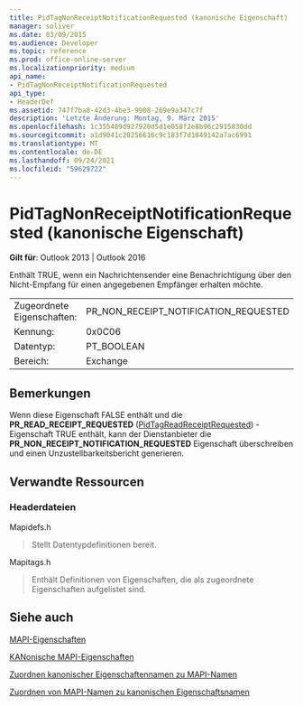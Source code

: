 ```yaml
---
title: PidTagNonReceiptNotificationRequested (kanonische Eigenschaft)
manager: soliver
ms.date: 03/09/2015
ms.audience: Developer
ms.topic: reference
ms.prod: office-online-server
ms.localizationpriority: medium
api_name:
- PidTagNonReceiptNotificationRequested
api_type:
- HeaderDef
ms.assetid: 747f7ba8-42d3-4be3-9908-269e9a347c7f
description: 'Letzte Änderung: Montag, 9. März 2015'
ms.openlocfilehash: 1c355489d927920d5d1e058f2e8b96c2915830dd
ms.sourcegitcommit: a1d9041c20256616c9c183f7d1049142a7ac6991
ms.translationtype: MT
ms.contentlocale: de-DE
ms.lasthandoff: 09/24/2021
ms.locfileid: "59629722"
---
```

# <a name="pidtagnonreceiptnotificationrequested-canonical-property"></a>PidTagNonReceiptNotificationRequested (kanonische Eigenschaft)

  
  
**Gilt für**: Outlook 2013 | Outlook 2016 
  
Enthält TRUE, wenn ein Nachrichtensender eine Benachrichtigung über den Nicht-Empfang für einen angegebenen Empfänger erhalten möchte.
  
|||
|:-----|:-----|
|Zugeordnete Eigenschaften:  <br/> |PR_NON_RECEIPT_NOTIFICATION_REQUESTED  <br/> |
|Kennung:  <br/> |0x0C06  <br/> |
|Datentyp:  <br/> |PT_BOOLEAN  <br/> |
|Bereich:  <br/> |Exchange  <br/> |
   
## <a name="remarks"></a>Bemerkungen

Wenn diese Eigenschaft FALSE enthält und die **PR_READ_RECEIPT_REQUESTED** ([PidTagReadReceiptRequested](pidtagreadreceiptrequested-canonical-property.md)) -Eigenschaft TRUE enthält, kann der Dienstanbieter die **PR_NON_RECEIPT_NOTIFICATION_REQUESTED** Eigenschaft überschreiben und einen Unzustellbarkeitsbericht generieren. 
  
## <a name="related-resources"></a>Verwandte Ressourcen

### <a name="header-files"></a>Headerdateien

Mapidefs.h
  
> Stellt Datentypdefinitionen bereit.
    
Mapitags.h
  
> Enthält Definitionen von Eigenschaften, die als zugeordnete Eigenschaften aufgelistet sind.
    
## <a name="see-also"></a>Siehe auch



[MAPI-Eigenschaften](mapi-properties.md)
  
[KANonische MAPI-Eigenschaften](mapi-canonical-properties.md)
  
[Zuordnen kanonischer Eigenschaftennamen zu MAPI-Namen](mapping-canonical-property-names-to-mapi-names.md)
  
[Zuordnen von MAPI-Namen zu kanonischen Eigenschaftsnamen](mapping-mapi-names-to-canonical-property-names.md)

